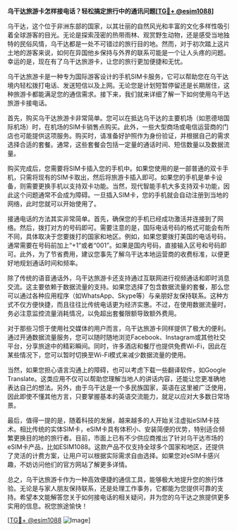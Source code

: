 **乌干达旅游卡怎样接电话？轻松搞定旅行中的通讯问题[[TG💪+ @esim1088](https://t.me/s/esim1088)]**

乌干达，这个位于非洲东部的国家，以其壮丽的自然风光和丰富的文化多样性吸引着全球游客的目光。无论是探索茂密的热带雨林、观赏野生动物，还是感受当地独特的民俗风情，乌干达都是一处不可错过的旅行目的地。然而，对于初次踏上这片土地的游客来说，如何在异国他乡保持与外界的联系可能是一个让人头疼的问题。幸运的是，现在有了乌干达旅游卡，让您的旅行更加便捷和无忧。

乌干达旅游卡是一种专为国际游客设计的手机SIM卡服务，它可以帮助您在乌干达境内轻松拨打电话、发送短信以及上网。无论您是计划短暂停留还是长期居住，这种旅游卡都能满足您的通信需求。接下来，我们就来详细了解一下如何使用乌干达旅游卡接电话。

首先，购买乌干达旅游卡非常简单。您可以在抵达乌干达的主要机场（如恩德培国际机场）时，在机场的SIM卡销售点购买。此外，一些大型商场或电信运营商的门店也可能提供这项服务。购买时，请准备好护照作为身份验证，并根据自己的需求选择合适的套餐。通常，这些套餐会包括一定量的通话时间、短信数量以及数据流量。

购买完成后，您需要将SIM卡插入您的手机中。如果您使用的是一部普通的双卡手机，只需将现有的SIM卡取出，然后将旅游卡插入即可。如果您的手机是单卡设备，则需要更换手机以支持双卡功能。当然，现代智能手机大多支持双卡功能，因此这个问题通常不会成为障碍。一旦插入SIM卡，您的手机就会自动注册到当地的网络，此时您就可以开始使用了。

接通电话的方法其实非常简单。首先，确保您的手机已经成功激活并连接到了网络。然后，拨打对方的号码即可。需要注意的是，国际电话号码的格式可能会有所不同，具体取决于您要拨打的国家和地区。例如，如果您要拨打美国的电话号码，通常需要在号码前加上“+1”或者“001”。如果是国内号码，直接输入区号和号码即可。此外，为了节省费用，建议您事先了解乌干达本地运营商的收费标准，以便更好地规划通话时间和频率。

除了传统的语音通话外，乌干达旅游卡还支持通过互联网进行视频通话和即时消息交流。这主要依赖于数据流量的支持。如果您选择了包含数据流量的套餐，那么您可以通过各种应用程序（如WhatsApp、Skype等）与亲朋好友保持联系。这种方式不仅方便快捷，而且往往比传统电话更为经济实惠。不过，在使用数据流量时，务必注意监控流量消耗情况，以免超出套餐限额导致额外费用。

对于那些习惯于使用社交媒体的用户而言，乌干达旅游卡同样提供了极大的便利。通过开通数据流量服务，您可以随时随地浏览Facebook、Instagram或其他社交平台，分享旅途中的精彩瞬间。同时，许多酒店和餐厅也提供免费Wi-Fi，因此在某些情况下，您可以暂时切换至Wi-Fi模式来减少数据流量的使用。

当然，如果您担心语言沟通上的障碍，也可以考虑下载一些翻译软件，如Google Translate。这类应用不仅可以帮助您理解当地人的讲话内容，还能让您更准确地表达自己的想法。另外，由于乌干达是一个多民族国家，英语在这里被广泛使用，因此即使不懂其他方言，只要掌握基本的英语交流能力，就足以应对大多数日常场景。

最后，值得一提的是，随着科技的发展，越来越多的人开始关注虚拟eSIM卡技术。相比传统的实体SIM卡，eSIM卡具有体积小、安装简便的优势，特别适合频繁更换目的地的旅行者。目前，市面上已有不少供应商推出了针对乌干达市场的eSIM卡产品，比如ESIM1088。这款产品不仅支持全球多个国家和地区，还提供了灵活的计费方案，让用户可以根据实际需求自由选择。如果您对eSIM卡感兴趣，不妨访问他们的官方网站了解更多详情。

总之，乌干达旅游卡作为一种高效便捷的通信工具，能够极大地提升您的旅行体验。无论是与家人朋友保持联系，还是处理工作事务，它都能为您提供可靠的支持。希望本文能解答您关于如何接电话的相关疑问，并为您的乌干达之旅提供更多实用的信息。祝您旅途愉快！

[[TG💪+ @esim1088](https://t.me/s/esim1088) ![Image](https://i.postimg.cc/4NQfJmqS/Snipaste-2025-05-13-00-14-12.png)]